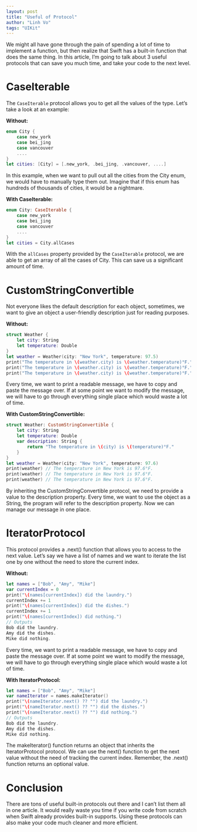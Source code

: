 ```yaml
---
layout: post
title: "Useful of Protocol"
author: "Linh Vo"
tags: "UIKit"
---
```


We might all have gone through the pain of spending a lot of time to implement a function, but then realize that Swift has a built-in function that does the same thing. In this article, I’m going to talk about 3 useful protocols that can save you much time, and take your code to the next level.

# CaseIterable

The `CaseIterable` protocol allows you to get all the values of the type. Let’s take a look at an example:

**Without:**

```swift
enum City {
    case new_york
    case bei_jing
    case vancouver
    ....
}
let cities: [City] = [.new_york, .bei_jing, .vancouver, ....]
```

In this example, when we want to pull out all the cities from the City enum, we would have to manually type them out. Imagine that if this enum has hundreds of thousands of cities, it would be a nightmare.

**With CaseIterable:**

```swift
enum City: CaseIterable {
    case new_york
    case bei_jing
    case vancouver
    ....
}
let cities = City.allCases
```

With the `allCases` property provided by the `CaseIterable` protocol, we are able to get an array of all the cases of City. This can save us a significant amount of time.

# CustomStringConvertible

Not everyone likes the default description for each object, sometimes, we want to give an object a user-friendly description just for reading purposes.

**Without:**

```swift
struct Weather {
    let city: String
    let temperature: Double
}
let weather = Weather(city: "New York", temperature: 97.5)
print("The temperature in \(weather.city) is \(weather.temperature)°F.")
print("The temperature in \(weather.city) is \(weather.temperature)°F.")
print("The temperature in \(weather.city) is \(weather.temperature)°F.")

```

Every time, we want to print a readable message, we have to copy and paste the message over. If at some point we want to modify the message, we will have to go through everything single place which would waste a lot of time.

**With CustomStringConvertible:**

```swift
struct Weather: CustomStringConvertible {
    let city: String
    let temperature: Double
    var description: String {
        return "The temperature in \(city) is \(temperature)°F."
    }
}
let weather = Weather(city: "New York", temperature: 97.6)
print(weather) // The temperature in New York is 97.6°F.
print(weather) // The temperature in New York is 97.6°F.
print(weather) // The temperature in New York is 97.6°F.
```

By inheriting the CustomStringConvertible protocol, we need to provide a value to the description property. Every time, we want to use the object as a String, the program will refer to the description property. Now we can manage our message in one place.

# IteratorProtocol

This protocol provides a .next() function that allows you to access to the next value. Let’s say we have a list of names and we want to iterate the list one by one without the need to store the current index.

**Without:**

```swift
let names = ["Bob", "Amy", "Mike"]
var currentIndex = 0
print("\(names[currentIndex]) did the laundry.")
currentIndex += 1
print("\(names[currentIndex]) did the dishes.")
currentIndex += 1
print("\(names[currentIndex]) did nothing.")
// Outputs
Bob did the laundry.
Amy did the dishes.
Mike did nothing.
```

Every time, we want to print a readable message, we have to copy and paste the message over. If at some point we want to modify the message, we will have to go through everything single place which would waste a lot of time.

**With IteratorProtocol:**

```swift
let names = ["Bob", "Amy", "Mike"]
var nameIterator = names.makeIterator()
print("\(nameIterator.next() ?? "") did the laundry.")
print("\(nameIterator.next() ?? "") did the dishes.")
print("\(nameIterator.next() ?? "") did nothing.")
// Outputs
Bob did the laundry.
Amy did the dishes.
Mike did nothing.
```

The makeIterator() function returns an object that inherits the IteratorProtocol protocol. We can use the next() function to get the next value without the need of tracking the current index. Remember, the .next() function returns an optional value.

# Conclusion

There are tons of useful built-in protocols out there and I can’t list them all in one article. It would really waste you time if you write code from scratch when Swift already provides built-in supports. Using these protocols can also make your code much cleaner and more efficient.

